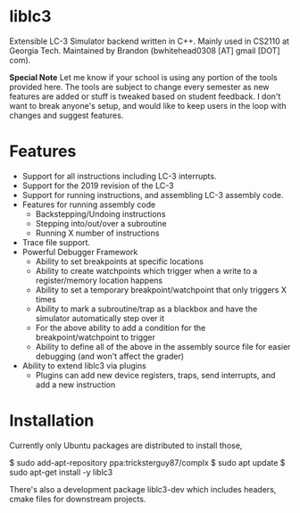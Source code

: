 liblc3
======

Extensible LC-3 Simulator backend written in C++. Mainly used in CS2110 at Georgia Tech.  Maintained by Brandon (bwhitehead0308 [AT] gmail [DOT] com).

__Special Note__ Let me know if your school is using any portion of the tools provided here. The tools are subject to change every semester as new features are added or stuff is tweaked based on student feedback. I don't want to break anyone's setup, and would like to keep users in the loop with changes and suggest features.


# Features
* Support for all instructions including LC-3 interrupts.
* Support for the 2019 revision of the LC-3
* Support for running instructions, and assembling LC-3 assembly code.
* Features for running assembly code
    * Backstepping/Undoing instructions
    * Stepping into/out/over a subroutine
    * Running X number of instructions
* Trace file support.
* Powerful Debugger Framework
  * Ability to set breakpoints at specific locations
  * Ability to create watchpoints which trigger when a write to a register/memory location happens
  * Ability to set a temporary breakpoint/watchpoint that only triggers X times
  * Ability to mark a subroutine/trap as a blackbox and have the simulator automatically step over it
  * For the above ability to add a condition for the breakpoint/watchpoint to trigger
  * Ability to define all of the above in the assembly source file for easier debugging (and won't affect the grader)
* Ability to extend liblc3 via plugins
  * Plugins can add new device registers, traps, send interrupts, and add a new instruction


# Installation
Currently only Ubuntu packages are distributed to install those,

$ sudo add-apt-repository ppa:tricksterguy87/complx
$ sudo apt update
$ sudo apt-get install -y liblc3

There's also a development package liblc3-dev which includes headers, cmake files for downstream projects.

